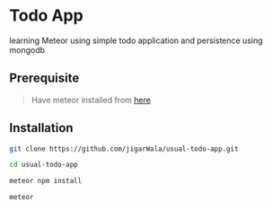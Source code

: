 # Todo App
learning Meteor using simple todo application and persistence using mongodb 

## Prerequisite
> Have meteor installed from [here](meteor.com/)

## Installation
``` bash
git clone https://github.com/jigarWala/usual-todo-app.git
```
```bash
cd usual-todo-app
```
```bash
meteor npm install
```
```bash
meteor
```
